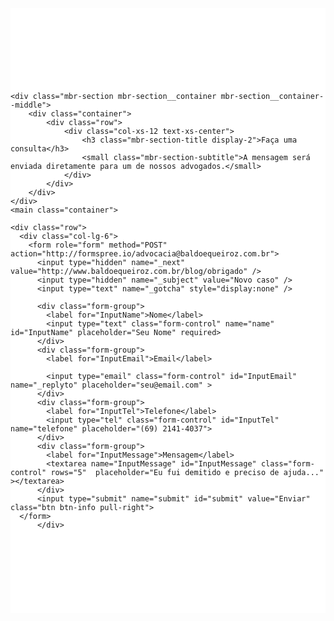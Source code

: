 ﻿---
layout: page
---

<section class="mbr-section" id="form1-0" style="background-color: rgb(255, 255, 255); padding-top: 120px; padding-bottom: 120px;">
    
    <div class="mbr-section mbr-section__container mbr-section__container--middle">
        <div class="container">
            <div class="row">
                <div class="col-xs-12 text-xs-center">
                    <h3 class="mbr-section-title display-2">Faça uma consulta</h3>
                    <small class="mbr-section-subtitle">A mensagem será enviada diretamente para um de nossos advogados.</small>
                </div>
            </div>
        </div>
    </div>
	<main class="container">
  <div class="contact">

    <div class="row">
      <div class="col-lg-6">
        <form role="form" method="POST" action="http://formspree.io/advocacia@baldoequeiroz.com.br">
          <input type="hidden" name="_next" value="http://www.baldoequeiroz.com.br/blog/obrigado" />
          <input type="hidden" name="_subject" value="Novo caso" />
          <input type="text" name="_gotcha" style="display:none" />

          <div class="form-group">
            <label for="InputName">Nome</label>
            <input type="text" class="form-control" name="name" id="InputName" placeholder="Seu Nome" required>
          </div>
          <div class="form-group">
            <label for="InputEmail">Email</label>

            <input type="email" class="form-control" id="InputEmail" name="_replyto" placeholder="seu@email.com" >
          </div>
          <div class="form-group">
            <label for="InputTel">Telefone</label>
            <input type="tel" class="form-control" id="InputTel" name="telefone" placeholder="(69) 2141-4037">
          </div>
          <div class="form-group">
            <label for="InputMessage">Mensagem</label>
            <textarea name="InputMessage" id="InputMessage" class="form-control" rows="5"  placeholder="Eu fui demitido e preciso de ajuda..."  ></textarea>
          </div>
          <input type="submit" name="submit" id="submit" value="Enviar" class="btn btn-info pull-right"> 
      </form>
          </div>
  </div>
</main>          
</section>